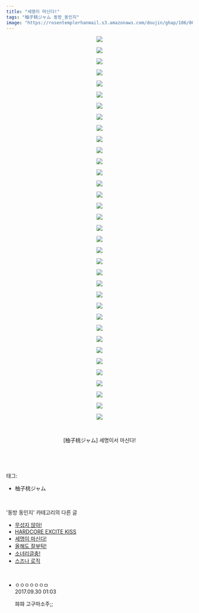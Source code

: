 ```yaml
---
title: "세명이 마신다!"
tags: "柚子桃ジャム 동방_동인지"
image: "https://rosentemplerhanmail.s3.amazonaws.com/doujin/ghap/106/001.jpg"
---
```

<div class="article">
<p style="text-align: center; clear: none; float: none;"><img src="{{ site.imgserver11 }}/ghap/106/001.jpg"/></p>
<p style="text-align: center; clear: none; float: none;"><img src="{{ site.imgserver11 }}/ghap/106/002.png"/></p>
<p style="text-align: center; clear: none; float: none;"><img src="{{ site.imgserver11 }}/ghap/106/003.jpg"/></p>
<p style="text-align: center; clear: none; float: none;"><img src="{{ site.imgserver11 }}/ghap/106/004.jpg"/></p>
<p style="text-align: center; clear: none; float: none;"><img src="{{ site.imgserver11 }}/ghap/106/005.jpg"/></p>
<p style="text-align: center; clear: none; float: none;"><img src="{{ site.imgserver11 }}/ghap/106/006.jpg"/></p>
<p style="text-align: center; clear: none; float: none;"><img src="{{ site.imgserver11 }}/ghap/106/007.jpg"/></p>
<p style="text-align: center; clear: none; float: none;"><img src="{{ site.imgserver11 }}/ghap/106/008.jpg"/></p>
<p style="text-align: center; clear: none; float: none;"><img src="{{ site.imgserver11 }}/ghap/106/009.jpg"/></p>
<p style="text-align: center; clear: none; float: none;"><img src="{{ site.imgserver11 }}/ghap/106/010.jpg"/></p>
<p style="text-align: center; clear: none; float: none;"><img src="{{ site.imgserver11 }}/ghap/106/011.jpg"/></p>
<p style="text-align: center; clear: none; float: none;"><img src="{{ site.imgserver11 }}/ghap/106/012.jpg"/></p>
<p style="text-align: center; clear: none; float: none;"><img src="{{ site.imgserver11 }}/ghap/106/013.jpg"/></p>
<p style="text-align: center; clear: none; float: none;"><img src="{{ site.imgserver11 }}/ghap/106/014.jpg"/></p>
<p style="text-align: center; clear: none; float: none;"><img src="{{ site.imgserver11 }}/ghap/106/015.jpg"/></p>
<p style="text-align: center; clear: none; float: none;"><img src="{{ site.imgserver11 }}/ghap/106/016.jpg"/></p>
<p style="text-align: center; clear: none; float: none;"><img src="{{ site.imgserver11 }}/ghap/106/017.jpg"/></p>
<p style="text-align: center; clear: none; float: none;"><img src="{{ site.imgserver11 }}/ghap/106/018.jpg"/></p>
<p style="text-align: center; clear: none; float: none;"><img src="{{ site.imgserver11 }}/ghap/106/019.jpg"/></p>
<p style="text-align: center; clear: none; float: none;"><img src="{{ site.imgserver11 }}/ghap/106/020.jpg"/></p>
<p style="text-align: center; clear: none; float: none;"><img src="{{ site.imgserver11 }}/ghap/106/021.jpg"/></p>
<p style="text-align: center; clear: none; float: none;"><img src="{{ site.imgserver11 }}/ghap/106/022.jpg"/></p>
<p style="text-align: center; clear: none; float: none;"><img src="{{ site.imgserver11 }}/ghap/106/023.jpg"/></p>
<p style="text-align: center; clear: none; float: none;"><img src="{{ site.imgserver11 }}/ghap/106/024.jpg"/></p>
<p style="text-align: center; clear: none; float: none;"><img src="{{ site.imgserver11 }}/ghap/106/025.jpg"/></p>
<p style="text-align: center; clear: none; float: none;"><img src="{{ site.imgserver11 }}/ghap/106/026.jpg"/></p>
<p style="text-align: center; clear: none; float: none;"><img src="{{ site.imgserver11 }}/ghap/106/027.jpg"/></p>
<p style="text-align: center; clear: none; float: none;"><img src="{{ site.imgserver11 }}/ghap/106/028.jpg"/></p>
<p style="text-align: center; clear: none; float: none;"><img src="{{ site.imgserver11 }}/ghap/106/029.jpg"/></p>
<p style="text-align: center; clear: none; float: none;"><img src="{{ site.imgserver11 }}/ghap/106/030.jpg"/></p>
<p style="text-align: center; clear: none; float: none;"><img src="{{ site.imgserver11 }}/ghap/106/031.jpg"/></p>
<p style="text-align: center; clear: none; float: none;"><img src="{{ site.imgserver11 }}/ghap/106/032.jpg"/></p>
<p style="text-align: center; clear: none; float: none;"><img src="{{ site.imgserver11 }}/ghap/106/033.jpg"/></p>
<p style="text-align: center; clear: none; float: none;"><img src="{{ site.imgserver11 }}/ghap/106/034.jpg"/></p>
<p style="text-align: center; clear: none; float: none;"><img src="{{ site.imgserver11 }}/ghap/106/035.jpg"/></p>
<p style="text-align: center; clear: none; float: none;"><br/></p>
<p style="text-align: center; clear: none; float: none;">[柚子桃ジャム] 세명이서 마신다!</p>
<p><br/></p>
</div><br/>
<div class="tagTrail">
<p>태그: </p>
<ul>
<li>柚子桃ジャム</li>
</ul>
</div><br/>
<div class="another">
<p>'동방 동인지' 카테고리의 다른 글</p>
<ul>
<li><a href="/ghap_108">무섭지 않아!</a></li>
<li><a href="/ghap_107">HARDCORE EXCITE KISS</a></li>
<li><a href="/ghap_106">세명이 마신다!</a></li>
<li><a href="/ghap_105">올해도 잘부탁!</a></li>
<li><a href="/ghap_104">소녀리글충!</a></li>
<li><a href="/ghap_102">스즈나 로직</a></li>
</ul>
</div><br/>
<div class="cb_module cb_fluid">
<div class="cb_wrt cb_profile">
<div class="comment">
<ul>
<li class="cb_thumb_off" id="comment15093342">
<div class="cb_comment_area">
<div class="cb_info_area">
<div class="cb_section">
<span class="cb_nick_name">ㅇㅇㅇㅇㅇㅇㅁ</span>
</div>
<div class="cb_section">
<span class="cb_date">2017.09.30 01:03 </span>
</div>
</div>
<div class="cb_dsc_comment">
<p class="cb_dsc">
											퍄퍄 고구마소주;;
										</p>
</div>
</div></li>
</ul>
</div>
</div><!-- commentList close -->
</div><br/>
